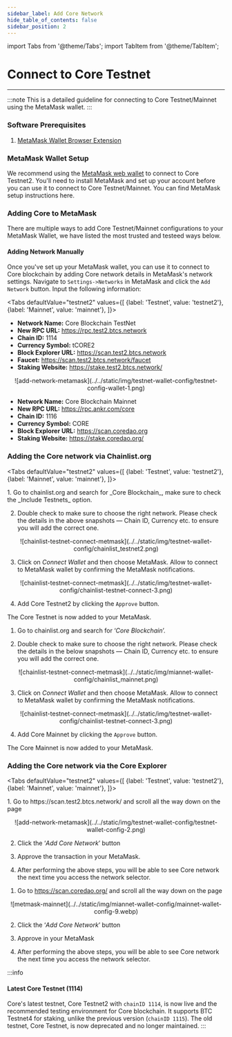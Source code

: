 ```yaml
---
sidebar_label: Add Core Network
hide_table_of_contents: false
sidebar_position: 2
---
```


import Tabs from '@theme/Tabs';
import TabItem from '@theme/TabItem';

# Connect to Core Testnet

---

:::note
This is a detailed guideline for connecting to Core Testnet/Mainnet using the MetaMask wallet.
:::

### Software Prerequisites

1. [MetaMask Wallet Browser Extension](https://metamask.io/)

### MetaMask Wallet Setup

We recommend using the [MetaMask web wallet](https://metamask.io/) to connect to Core Testnet2. You'll need to install MetaMask and set up your account before you can use it to connect to Core Testnet/Mainnet. You can find MetaMask setup instructions here.

### Adding Core to MetaMask

There are multiple ways to add Core Testnet/Mainnet configurations to your MetaMask Wallet, we have listed the most trusted and testeed ways below.

#### Adding Network Manually

Once you've set up your MetaMask wallet, you can use it to connect to Core blockchain by adding Core network details in MetaMask's network settings. Navigate to `Settings->Networks` in MetaMask and click the `Add Network` button. Input the following information:

<Tabs defaultValue="testnet2" values={[
{label: 'Testnet', value: 'testnet2'},
{label: 'Mainnet', value: 'mainnet'},
]}>

<TabItem value="testnet2">

- **Network Name:** Core Blockchain TestNet
- **New RPC URL:** https://rpc.test2.btcs.network
- **Chain ID:** 1114
- **Currency Symbol:** tCORE2
- **Block Explorer URL:** https://scan.test2.btcs.network
- **Faucet:** https://scan.test2.btcs.network/faucet
- **Staking Website:** https://stake.test2.btcs.network/


<p align="center" style={{zoom:"60%"}}>
![add-network-metamask](../../static/img/testnet-wallet-config/testnet-config-wallet-1.png)
</p>

</TabItem>

<TabItem value="mainnet">

- **Network Name:** Core Blockchain Mainnet
- **New RPC URL:** https://rpc.ankr.com/core
- **Chain ID:** 1116
- **Currency Symbol:** CORE
- **Block Explorer URL:** https://scan.coredao.org
- **Staking Website:** https://stake.coredao.org/

</TabItem>

</Tabs>

### Adding the Core network via Chainlist.org

<Tabs defaultValue="testnet2" values={[
{label: 'Testnet', value: 'testnet2'},
{label: 'Mainnet', value: 'mainnet'},
]}>

<TabItem value="testnet2">
1. Go to chainlist.org and search for _Core Blockchain_, make sure to check the _Include Testnets_ option.

2. Double check to make sure to choose the right network. Please check the details in the above snapshots — Chain ID, Currency etc. to ensure you will add the correct one.

<p align="center" style={{zoom:"40%"}}>
![chainlist-testnet-connect-metmask](../../static/img/testnet-wallet-config/chainlist_testnet2.png)
</p>

3. Click on _Connect Wallet_ and then choose MetaMask. Allow to connect to MetaMask wallet by confirming the MetaMask notifications.

<p align="center" style={{zoom:"40%"}}>
![chainlist-testnet-connect-metmask](../../static/img/testnet-wallet-config/chainlist-testnet-connect-3.png)
</p>

4. Add Core Testnet2 by clicking the `Approve` button.

The Core Testnet is now added to your MetaMask.

</TabItem>


<TabItem value="mainnet">

1. Go to chainlist.org and search for ‘_Core Blockchain_’.

2. Double check to make sure to choose the right network. Please check the details in the below snapshots — Chain ID, Currency etc. to ensure you will add the correct one.

<p align="center" style={{zoom:"40%"}}>
![chainlist-testnet-connect-metmask](../../static/img/miannet-wallet-config/chainlist_mainnet.png)
</p>

3. Click on _Connect Wallet_ and then choose MetaMask. Allow to connect to MetaMask wallet by confirming the MetaMask notifications.

<p align="center" style={{zoom:"40%"}}>
![chainlist-testnet-connect-metmask](../../static/img/testnet-wallet-config/chainlist-testnet-connect-3.png)
</p>

4. Add Core Mainnet by clicking the `Approve` button.

The Core Mainnet is now added to your MetaMask.

</TabItem>

</Tabs>

### Adding the Core network via the Core Explorer

<Tabs defaultValue="testnet2" values={[
{label: 'Testnet', value: 'testnet2'},
{label: 'Mainnet', value: 'mainnet'},
]}>

<TabItem value="testnet2">
1. Go to https://scan.test2.btcs.network/ and scroll all the way down on the page

<p align="center" style={{zoom:"60%"}}>
![add-network-metamask](../../static/img/testnet-wallet-config/testnet-wallet-config-2.png)
</p>

2. Click the ‘_Add Core Network_’ button

3. Approve the transaction in your MetaMask.

4. After performing the above steps, you will be able to see Core network the next time you access the network selector.

</TabItem>


<TabItem value="mainnet">

1. Go to https://scan.coredao.org/ and scroll all the way down on the page

<p align="center" style={{zoom:"60%"}}>
![metmask-mainnet](../../static/img/miannet-wallet-config/mainnet-wallet-config-9.webp)
</p>

2. Click the ‘_Add Core Network_’ button

3. Approve in your MetaMask

4. After performing the above steps, you will be able to see Core network the next time you access the network selector.

</TabItem>
   
</Tabs>

:::info

#### Latest Core Testnet (1114)

Core's latest testnet, Core Testnet2 with `chainID 1114`, is now live and the recommended testing environment for Core blockchain. It supports BTC Testnet4 for staking, unlike the previous version (`chainID 1115`). The old testnet, Core Testnet, is now deprecated and no longer maintained. 
:::